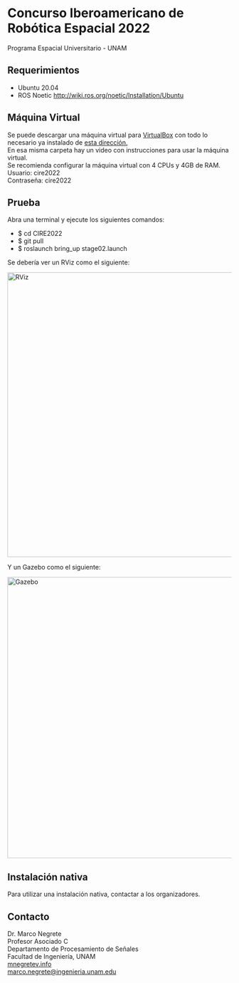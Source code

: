 # Concurso Iberoamericano de Robótica Espacial 2022
Programa Espacial Universitario - UNAM


## Requerimientos

* Ubuntu 20.04
* ROS Noetic http://wiki.ros.org/noetic/Installation/Ubuntu

## Máquina Virtual

Se puede descargar una máquina virtual para [VirtualBox](https://www.virtualbox.org/wiki/Downloads) con todo lo necesario ya instalado de [esta dirección.](https://drive.google.com/drive/folders/1DYhmegVFEz7VA69uncpYsL8Ck0HbaIEz?usp=sharing) <br>
En esa misma carpeta hay un video con instrucciones para usar la máquina virtual. <br>
Se recomienda configurar la máquina virtual con 4 CPUs y 4GB de RAM.
Usuario: cire2022 <br>
Contraseña: cire2022

## Prueba

Abra una terminal y ejecute los siguientes comandos:

* $ cd CIRE2022
* $ git pull
* $ roslaunch bring_up stage02.launch

Se debería ver un RViz como el siguiente:

<img src="https://github.com/mnegretev/CIRE2022/blob/master/Media/rviz.png" alt="RViz" width="639"/>

Y un Gazebo como el siguiente:

<img src="https://github.com/mnegretev/CIRE2022/blob/master/Media/gazebo.png" alt="Gazebo" width="631"/>

## Instalación nativa

Para utilizar una instalación nativa, contactar a los organizadores. 

## Contacto
Dr. Marco Negrete<br>
Profesor Asociado C<br>
Departamento de Procesamiento de Señales<br>
Facultad de Ingeniería, UNAM <br>
[mnegretev.info](http://mnegretev.info)<br>
marco.negrete@ingenieria.unam.edu<br>
